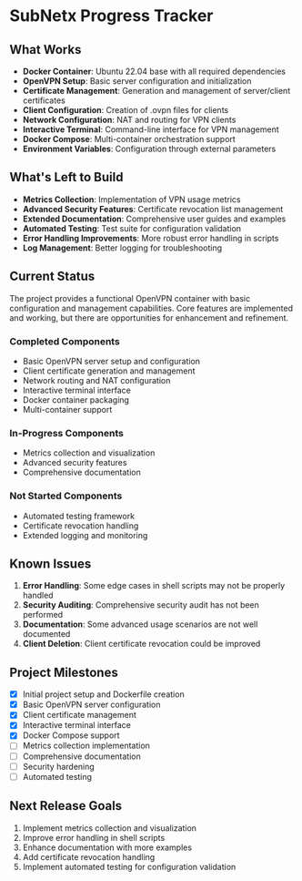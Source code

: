 # SubNetx Progress Tracker

## What Works
- **Docker Container**: Ubuntu 22.04 base with all required dependencies
- **OpenVPN Setup**: Basic server configuration and initialization
- **Certificate Management**: Generation and management of server/client certificates
- **Client Configuration**: Creation of .ovpn files for clients
- **Network Configuration**: NAT and routing for VPN clients
- **Interactive Terminal**: Command-line interface for VPN management
- **Docker Compose**: Multi-container orchestration support
- **Environment Variables**: Configuration through external parameters

## What's Left to Build
- **Metrics Collection**: Implementation of VPN usage metrics
- **Advanced Security Features**: Certificate revocation list management
- **Extended Documentation**: Comprehensive user guides and examples
- **Automated Testing**: Test suite for configuration validation
- **Error Handling Improvements**: More robust error handling in scripts
- **Log Management**: Better logging for troubleshooting

## Current Status
The project provides a functional OpenVPN container with basic configuration and management capabilities. Core features are implemented and working, but there are opportunities for enhancement and refinement.

### Completed Components
- Basic OpenVPN server setup and configuration
- Client certificate generation and management
- Network routing and NAT configuration
- Interactive terminal interface
- Docker container packaging
- Multi-container support

### In-Progress Components
- Metrics collection and visualization
- Advanced security features
- Comprehensive documentation

### Not Started Components
- Automated testing framework
- Certificate revocation handling
- Extended logging and monitoring

## Known Issues
1. **Error Handling**: Some edge cases in shell scripts may not be properly handled
2. **Security Auditing**: Comprehensive security audit has not been performed
3. **Documentation**: Some advanced usage scenarios are not well documented
4. **Client Deletion**: Client certificate revocation could be improved

## Project Milestones
- [x] Initial project setup and Dockerfile creation
- [x] Basic OpenVPN server configuration
- [x] Client certificate management
- [x] Interactive terminal interface
- [x] Docker Compose support
- [ ] Metrics collection implementation
- [ ] Comprehensive documentation
- [ ] Security hardening
- [ ] Automated testing

## Next Release Goals
1. Implement metrics collection and visualization
2. Improve error handling in shell scripts
3. Enhance documentation with more examples
4. Add certificate revocation handling
5. Implement automated testing for configuration validation
